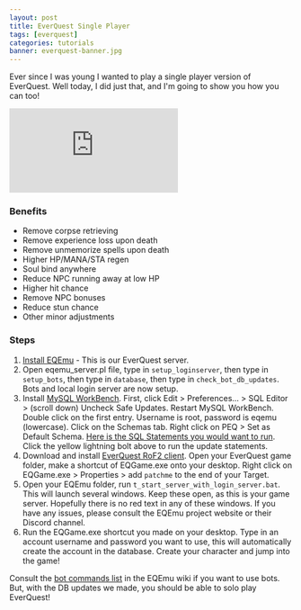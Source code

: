 ```yaml
---
layout: post
title: EverQuest Single Player
tags: [everquest]
categories: tutorials
banner: everquest-banner.jpg
---
```


Ever since I was young I wanted to play a single player version of EverQuest. Well today, I did just that, and I'm going to show you how you can too!

<iframe style="max-width: %87; max-height: %87;" src="https://www.youtube.com/embed/Uj_jZQqjRHE" frameborder="0" allow="accelerometer; autoplay; encrypted-media; gyroscope; picture-in-picture" allowfullscreen></iframe>

### Benefits
* Remove corpse retrieving
* Remove experience loss upon death
* Remove unmemorize spells upon death
* Higher HP/MANA/STA regen
* Soul bind anywhere
* Reduce NPC running away at low HP
* Higher hit chance
* Remove NPC bonuses
* Reduce stun chance
* Other minor adjustments

### Steps

1. [Install EQEmu](https://eqemu.gitbook.io/server/categories/installation/server-installation-windows)  - This is our EverQuest server.
2. Open eqemu_server.pl file, type in `setup_loginserver`, then type in `setup_bots`, then type in `database`, then type in `check_bot_db_updates`. Bots and local login server are now setup.
3. Install [MySQL WorkBench](https://dev.mysql.com/downloads/workbench/). First, click Edit > Preferences... > SQL Editor > (scroll down) Uncheck Safe Updates. Restart MySQL WorkBench. Double click on the first entry. Username is root, password is eqemu (lowercase). Click on the Schemas tab. Right click on PEQ > Set as Default Schema. [Here is the SQL Statements you would want to run](https://gist.github.com/erfg12/75e3dc772a0c9a5e432aec013e748cdb). Click the yellow lightning bolt above to run the update statements.
4. Download and install [EverQuest RoF2 client](https://archive.org/details/everquest_rof2). Open your EverQuest game folder, make a shortcut of EQGame.exe onto your desktop. Right click on EQGame.exe > Properties > add `patchme` to the end of your Target.
5. Open your EQEmu folder, run `t_start_server_with_login_server.bat`. This will launch several windows. Keep these open, as this is your game server. Hopefully there is no red text in any of these windows. If you have any issues, please consult the EQEmu project website or their Discord channel.
6. Run the EQGame.exe shortcut you made on your desktop. Type in an account username and password you want to use, this will automatically create the account in the database. Create your character and jump into the game!

Consult the [bot commands list](https://eqemu.gitbook.io/server/categories/bots/bot-commands) in the EQEmu wiki if you want to use bots. But, with the DB updates we made, you should be able to solo play EverQuest!